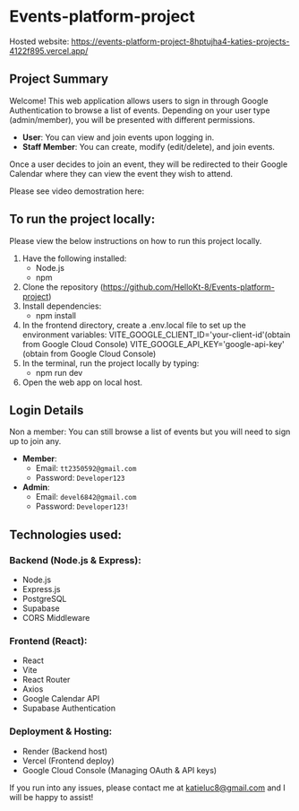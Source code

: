 # Events-platform-project

Hosted website: https://events-platform-project-8hptujha4-katies-projects-4122f895.vercel.app/

## Project Summary
Welcome! This web application allows users to sign in through Google Authentication to browse a list of events. Depending on your user type (admin/member), you will be presented with different permissions. 

- **User**: You can view and join events upon logging in.
- **Staff Member**: You can create, modify (edit/delete), and join events.

Once a user decides to join an event, they will be redirected to their Google Calendar where they can view the event they wish to attend.

Please see video demostration here: 


## To run the project locally: 
Please view the below instructions on how to run this project locally. 
1. Have the following installed:
   - Node.js
   - npm
2. Clone the repository (https://github.com/HelloKt-8/Events-platform-project)
3. Install dependencies:
   - npm install
4. In the frontend directory, create a .env.local file to set up the environment variables:
   VITE_GOOGLE_CLIENT_ID='your-client-id'(obtain from Google Cloud Console)
   VITE_GOOGLE_API_KEY='google-api-key' (obtain from Google Cloud Console)
5. In the terminal, run the project locally by typing:
   - npm run dev
6. Open the web app on local host.

## Login Details
Non a member: You can still browse a list of events but you will need to sign up to join any. 
- **Member**:
  - Email: `tt2350592@gmail.com`
  - Password: `Developer123`
- **Admin**:
  - Email: `devel6842@gmail.com`
  - Password: `Developer123!`

## Technologies used: 
### Backend (Node.js & Express): 
- Node.js
- Express.js
- PostgreSQL
- Supabase
- CORS Middleware

### Frontend (React):
- React
- Vite
- React Router
- Axios
- Google Calendar API
- Supabase Authentication

### Deployment & Hosting: 
- Render (Backend host)
- Vercel (Frontend deploy)
- Google Cloud Console (Managing OAuth & API keys)

If you run into any issues, please contact me at katieluc8@gmail.com and I will be happy to assist!
